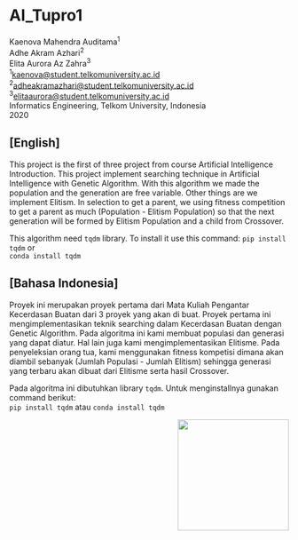 # AI_Tupro1
Kaenova Mahendra Auditama<sup>1</sup><br>
Adhe Akram Azhari<sup>2</sup><br>
Elita Aurora Az Zahra<sup>3</sup><br>
<sup>1</sup><a href="kaenova@student.telkomuniversity.ac.id">kaenova@student.telkomuniversity.ac.id</a><br>
<sup>2</sup><a href="adheakramazhari@student.telkomuniversity.ac.id">adheakramazhari@student.telkomuniversity.ac.id</a><br>
<sup>3</sup><a href="elitaaurora@student.telkomuniversity.ac.id">elitaaurora@student.telkomuniversity.ac.id</a><br>
Informatics Engineering, Telkom University, Indonesia<br>
2020

## [English]
This project is the first of three project from course Artificial Intelligence Introduction. This project implement searching technique in Artificial Intelligence with Genetic Algorithm. With this algorithm we made the population and the generation are free variable. Other things are we implement Elitism. In selection to get a parent, we using fitness competition to get a parent as much (Population - Elitism Population) so that the next generation will be formed by Elitism Population and a child from Crossover.

This algorithm need ```tqdm``` library. To install it use this command:
    ```pip install tqdm```
or  
    ```conda install tqdm```




## [Bahasa Indonesia]
Proyek ini merupakan proyek pertama dari Mata Kuliah Pengantar Kecerdasan Buatan dari 3 proyek yang akan di buat. Proyek pertama ini mengimplementasikan teknik searching dalam Kecerdasan Buatan dengan Genetic Algorithm. Pada algoritma ini kami membuat populasi dan generasi yang dapat diatur. Hal lain juga kami mengimplementasikan Elitisme. Pada penyeleksian orang tua, kami menggunakan fitness kompetisi dimana akan diambil sebanyak (Jumlah Populasi - Jumlah Elitism) sehingga generasi yang terbaru akan dibuat dari Elitisme serta hasil Crossover.  
  
Pada algoritma ini dibutuhkan library ```tqdm```. Untuk menginstallnya gunakan command berikut:  
    ```pip install tqdm```
atau
    ```conda install tqdm```

<img  align= "right" src="https://cdn.discordapp.com/attachments/527433841690804224/791558706508726292/Pre-comp-3.gif"  width="200">
